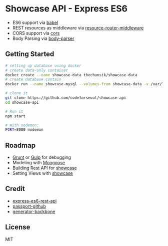 Showcase API - Express ES6
==================================

- ES6 support via [babel](https://babeljs.io)
- REST resources as middleware via [resource-router-middleware](https://github.com/developit/resource-router-middleware)
- CORS support via [cors](https://github.com/troygoode/node-cors)
- Body Parsing via [body-parser](https://github.com/expressjs/body-parser)

Getting Started
---------------

```sh
# setting up database using docker
# create data-only container
docker create --name showcase-data thechunsik/showcase-data
# create database contain
docker run --name showcase-mysql --volumes-from showcase-data -v /var/lib/mysql:/var/lib/mysql -e MYSQL_USER=<username> -e MYSQL_PASSWORD=<password> -e MYSQL_DATABASE=showcase -e MYSQL_ROOT_PASSWORD=<rootpassword> -it -p 3306:3306 mysql

# clone it
git clone https://github.com/codeforseoul/showcase-api
cd showcase-api

# Run it
npm start

# With nodemon:
PORT=8080 nodemon
```

Roadmap
-------
- [Grunt](http://gruntjs.com/) or [Gulp](http://gulpjs.com/) for debugging
- Modeling with [Mongoose](https://github.com/Automattic/mongoose)
- Building Rest API for [showcase](https://github.com/codeforseoul/showcase)
- Setting Views with [showcase](https://github.com/codeforseoul/showcase)


Credit
------
- [express-es6-rest-api](https://github.com/developit/express-es6-rest-api)
- [passport-github](https://github.com/jaredhanson/passport-github)
- [generator-backbone](https://github.com/yeoman/generator-backbone)

License
-------
MIT
